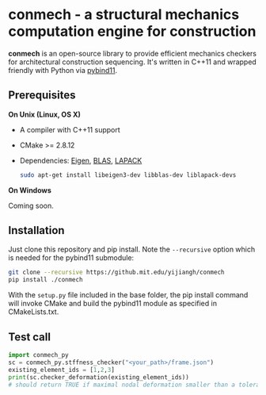 # conmech - a structural mechanics computation engine for construction

**conmech** is an open-source library to provide efficient mechanics checkers for architectural construction sequencing. It's written in C++11 and wrapped friendly with Python via [pybind11].

## Prerequisites

**On Unix (Linux, OS X)**

* A compiler with C++11 support
* CMake >= 2.8.12
* Dependencies: [Eigen], [BLAS], [LAPACK]
    
    ```bash
    sudo apt-get install libeigen3-dev libblas-dev liblapack-devs
    ```

**On Windows**

Coming soon.

## Installation

Just clone this repository and pip install. Note the `--recursive` option which is needed for the pybind11 submodule:

```bash
git clone --recursive https://github.mit.edu/yijiangh/conmech
pip install ./conmech
```

With the `setup.py` file included in the base folder, the pip install command will invoke CMake and build the pybind11 module as specified in CMakeLists.txt.

## Test call

```python
import conmech_py
sc = conmech_py.stffness_checker("<your_path>/frame.json")
existing_element_ids = [1,2,3]
print(sc.checker_deformation(existing_element_ids))
# should return TRUE if maximal nodal deformation smaller than a tolerance, FALSE otherwise
```

[pybind11]: https://github.com/pybind/pybind11
[eigen]: http://eigen.tuxfamily.org/index.php?title=Main_Page
[BLAS]: https://www.netlib.org/blas/
[LAPACK]: http://www.netlib.org/lapack/